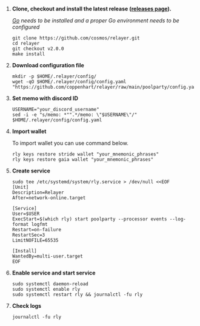 1. **Clone, checkout and install the latest release ([releases page](https://github.com/cosmos/relayer/releases)).**

   *[Go](https://go.dev/doc/install) needs to be installed and a proper Go environment needs to be configured*

    ```shell
    git clone https://github.com/cosmos/relayer.git
    cd relayer
    git checkout v2.0.0
    make install
    ```
   
2. **Download configuration file**

    ```shell
    mkdir -p $HOME/.relayer/config/
    wget -qO $HOME/.relayer/config/config.yaml "https://github.com/coppenhart/relayer/raw/main/poolparty/config.yaml"
    ```
   
3. **Set memo with discord ID**
    ```shell
    USERNAME="your_discord_username"
    sed -i -e "s/memo: *"".*/memo: \"$USERNAME\"/" $HOME/.relayer/config/config.yaml
    ```

3. **Import wallet** 

   To import wallet you can use command below.
    ```shell
    rly keys restore stride wallet "your_mnemonic_phrases"
    rly keys restore gaia wallet "your_mnemonic_phrases"
    ```
  
5. **Create service**

    ```shell
    sudo tee /etc/systemd/system/rly.service > /dev/null <<EOF
    [Unit]
    Description=Relayer
    After=network-online.target

    [Service]
    User=$USER
    ExecStart=$(which rly) start poolparty --processor events --log-format logfmt
    Restart=on-failure
    RestartSec=3
    LimitNOFILE=65535

    [Install]
    WantedBy=multi-user.target
    EOF
    ```
  
6. **Enable service and start service**

    ```shell
    sudo systemctl daemon-reload
    sudo systemctl enable rly
    sudo systemctl restart rly && journalctl -fu rly
    ```
  
7. **Check logs**

    ```shell
    journalctl -fu rly
    ```
